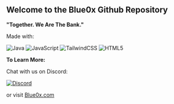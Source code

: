 **Welcome to the Blue0x Github Repository**
---
**"Together. We Are The Bank."**

Made with:


![Java](https://badges.aleen42.com/src/java.svg)
![JavaScript](https://img.shields.io/badge/-JavaScript-black?style=flat-square&logo=javascript)
![TailwindCSS](https://badges.aleen42.com/src/tailwindcss.svg)
![HTML5](https://img.shields.io/badge/-HTML5-E34F26?style=flat-square&logo=html5&logoColor=white)

**To Learn More:**

Chat with us on Discord:

[![Discord](https://img.shields.io/discord/823558528212008961?logo=discord)](https://discord.gg/EbBWRSPW63)

or visit [Blue0x.com](https://blue0x.com)
  
















